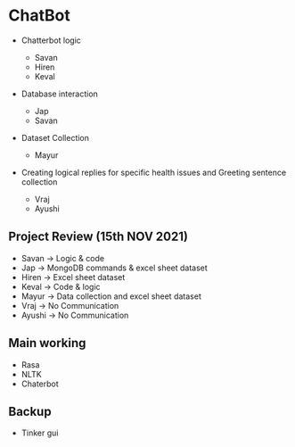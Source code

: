 # ChatBot

- Chatterbot logic
	- Savan 
	- Hiren
	- Keval 
- Database interaction
	- Jap
	- Savan 

- Dataset Collection
	- Mayur 
- Creating logical replies for specific health issues and Greeting sentence collection
	- Vraj
	- Ayushi


## Project Review (15th NOV 2021)

- Savan -> Logic & code
- Jap -> MongoDB commands & excel sheet dataset
- Hiren -> Excel sheet dataset 
- Keval -> Code & logic
- Mayur -> Data collection and excel sheet dataset
- Vraj -> No Communication 
- Ayushi -> No Communication 

## Main working 
- Rasa
- NLTK
- Chaterbot

## Backup 
- Tinker gui
